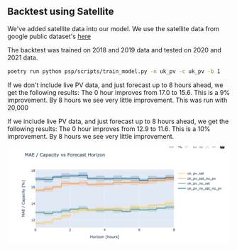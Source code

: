 ## Backtest using Satellite

We've added satellite data into our model. 
We use the satellite data from google public dataset's [here](gs://public-datasets-eumetsat-solar-forecasting/satellite/EUMETSAT/SEVIRI_RSS/v4/)

The backtest was trained on 2018 and 2019 data and tested on 2020 and 2021 data.

```bash
poetry run python psp/scripts/train_model.py -n uk_pv -c uk_pv -b 1
```

If we don't include live PV data, and just forecast up to 8 hours ahead,
we get the following results:
The 0 hour improves from 17.0 to 15.6. This is a 9% improvement.
By 8 hours we see very little improvement.
This was run with 20,000 


If we include live PV data, and just forecast up to 8 hours ahead,
we get the following results:
The 0 hour improves from 12.9 to 11.6. This is a 10% improvement.
By 8 hours we see very little improvement.

![results](results.png)


